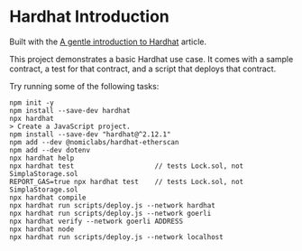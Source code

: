# Hardhat Introduction

Built with the [A gentle introduction to Hardhat](https://coinsbench.com/a-gentle-introduction-to-hardhat-fd862d180b28) article.

This project demonstrates a basic Hardhat use case. It comes with a sample contract, a test for that contract, and a script that deploys that contract.

Try running some of the following tasks:

```shell
npm init -y
npm install --save-dev hardhat
npx hardhat
> Create a JavaScript project.
npm install --save-dev "hardhat@^2.12.1" 
npm add --dev @nomiclabs/hardhat-etherscan
npm add --dev dotenv
npx hardhat help
npx hardhat test                    // tests Lock.sol, not SimplaStorage.sol
REPORT_GAS=true npx hardhat test    // tests Lock.sol, not SimplaStorage.sol
npx hardhat compile
npx hardhat run scripts/deploy.js --network hardhat
npx hardhat run scripts/deploy.js --network goerli
npx hardhat verify --network goerli ADDRESS
npx hardhat node
npx hardhat run scripts/deploy.js --network localhost
```